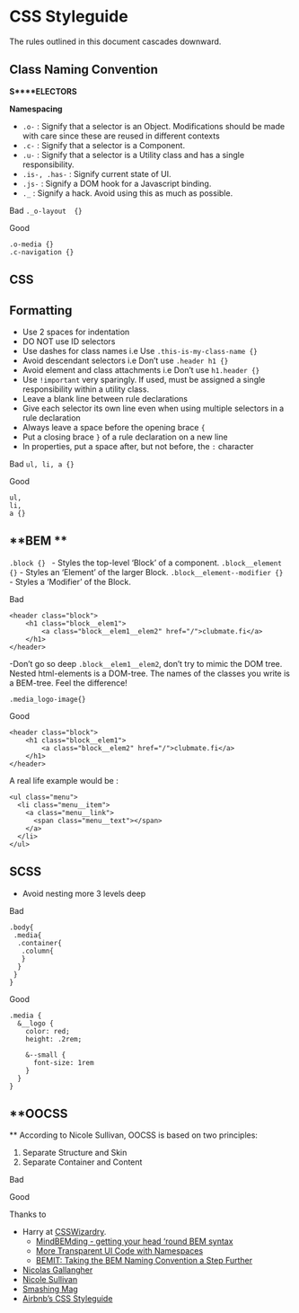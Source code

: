 # CSS Styleguide

The rules outlined in this document cascades downward. 

## Class Naming Convention

**S****ELECTORS**

**Namespacing**


- `.o-` : Signify that a selector is an Object. Modifications should be made with care since these are reused in different contexts
- `.c-` : Signify that a selector is a Component.
- `.u-` : Signify that a selector is a Utility class and has a single responsibility.
- `.is-, .has-` : Signify current state of UI.
- `.js-` : Signify a DOM hook for a Javascript binding. 
- `._` : Signify a hack. Avoid using this as much as possible. 

Bad
 `._o-layout  {} ` 
 
 Good

    .o-media {}
    .c-navigation {}
    



## **CSS**
## Formatting
- Use 2 spaces for indentation
- DO NOT use ID selectors
- Use dashes for class names i.e Use `.this-is-my-class-name {}` 
- Avoid descendant selectors i.e Don’t use  `.header h1 {}` 
- Avoid element and class attachments i.e Don’t use `h1.header {}` 
- Use `!important` very sparingly. If used, must be assigned a single responsibility within a utility class. 
- Leave a blank line between rule declarations
- Give each selector its own line even when using multiple selectors in a rule declaration
- Always leave a space before the opening brace `{` 
- Put a closing brace `}` of a rule declaration on a new line
- In properties, put a space after, but not before, the `:` character

Bad
`ul, li, a {}` 

Good 

    ul,
    li,
    a {}
    


## **BEM **

`.block {} ` - Styles the top-level ‘Block’ of a component. 
`.block__element {}` - Styles an ‘Element’ of the larger Block.
`.block__element--modifier {} ` - Styles a ‘Modifier’ of the Block.


Bad


    <header class="block">
        <h1 class="block__elem1">
            <a class="block__elem1__elem2" href="/">clubmate.fi</a>
        </h1>
    </header>

 -Don’t go so deep `.block__elem1__elem2`, don’t try to mimic the DOM tree. Nested html-elements is a DOM-tree. The names of the classes you write is a BEM-tree. Feel the difference!
 

    .media_logo-image{}

Good


    <header class="block">
        <h1 class="block__elem1">
            <a class="block__elem2" href="/">clubmate.fi</a>
        </h1>
    </header>

A real life example would be :

    <ul class="menu">
      <li class="menu__item">
        <a class="menu__link">
          <span class="menu__text"></span>
        </a>
      </li>
    </ul>


## **SCSS**
- Avoid nesting more 3 levels deep

Bad


    .body{
     .media{
      .container{
       .column{
       }
      }
     }
    }

Good 


    .media {
      &__logo {
        color: red;
        height: .2rem;
      
        &--small {
          font-size: 1rem
        }
      }
    }
## **OOCSS
**
According to Nicole Sullivan, OOCSS is based on two principles:

1. Separate Structure and Skin
2. Separate Container and Content

Bad


    

Good


    



Thanks to 

- Harry at [CSSWizardry](http://csswizardry.com). 
  - [MindBEMding - getting your head ‘round BEM syntax](http://csswizardry.com/2015/08/bemit-taking-the-bem-naming-convention-a-step-further/)
  - [More Transparent UI Code with Namespaces](http://csswizardry.com/2015/03/more-transparent-ui-code-with-namespaces/)
  - [BEMIT: Taking the BEM Naming Convention a Step Further](http://csswizardry.com/2015/08/bemit-taking-the-bem-naming-convention-a-step-further/)
- [Nicolas Gallangher](http://nicolasgallagher.com/about-html-semantics-front-end-architecture/)
- [Nicole Sullivan](https://github.com/stubbornella/oocss/wiki)
- [Smashing Mag](https://www.smashingmagazine.com/2011/12/an-introduction-to-object-oriented-css-oocss/)
- [Airbnb’s CSS Styleguide](https://github.com/airbnb/css)






